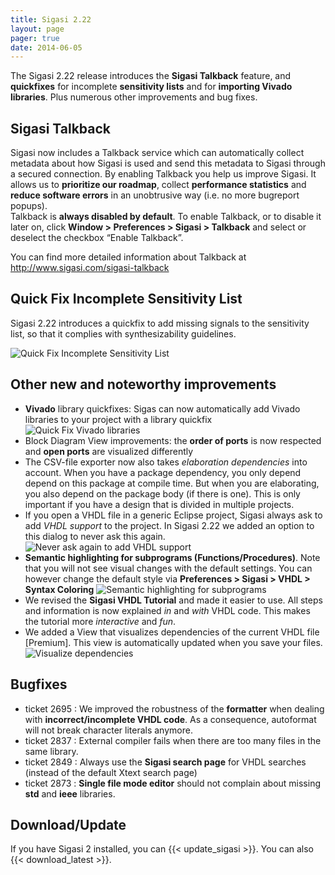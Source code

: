 ```yaml
---
title: Sigasi 2.22
layout: page
pager: true
date: 2014-06-05
---
```


The Sigasi 2.22 release introduces the **Sigasi Talkback** feature, and
**quickfixes** for incomplete **sensitivity lists** and for **importing
Vivado libraries**. Plus numerous other improvements and bug fixes.

Sigasi Talkback
---------------

Sigasi now includes a Talkback service which can automatically collect
metadata about how Sigasi is used and send this metadata to Sigasi
through a secured connection. By enabling Talkback you help us improve
Sigasi. It allows us to **prioritize our roadmap**, collect
**performance statistics** and **reduce software errors** in an
unobtrusive way (i.e. no more bugreport popups).\
Talkback is **always disabled by default**. To enable Talkback, or to
disable it later on, click **Window \> Preferences \> Sigasi \>
Talkback** and select or deselect the checkbox “Enable Talkback”.

You can find more detailed information about Talkback at
<http://www.sigasi.com/sigasi-talkback>

Quick Fix Incomplete Sensitivity List
-------------------------------------

Sigasi 2.22 introduces a quickfix to add missing signals to the
sensitivity list, so that it complies with synthesizability guidelines.

![Quick Fix Incomplete Sensitivity List](/img/releasenotes/2.22/quickfixsensitivitylist.png "Quick Fix Incomplete Sensitivity List")

Other new and noteworthy improvements
-------------------------------------

-   **Vivado** library quickfixes: Sigas can now automatically add
    Vivado libraries to your project with a library quickfix
    ![Quick Fix Vivado libraries](/img/releasenotes/2.22/vivadolibrary.png "Quick Fix Vivado libraries")
-   Block Diagram View improvements: the **order of ports** is now
    respected and **open ports** are visualized differently
-   The CSV-file exporter now also takes *elaboration dependencies* into
    account. When you have a package dependency, you only depend depend
    on this package at compile time. But when you are elaborating, you
    also depend on the package body (if there is one). This is only
    important if you have a design that is divided in multiple projects.
-   If you open a VHDL file in a generic Eclipse project, Sigasi always
    ask to add *VHDL support* to the project. In Sigasi 2.22 we added an
    option to this dialog to never ask this again.
    ![Never ask again to add VHDL support](/img/releasenotes/2.22/vhdlsupport.png "Never ask again to add VHDL support")
-   **Semantic highlighting for subprograms (Functions/Procedures)**.
    Note that you will not see visual changes with the default settings.
    You can however change the default style via **Preferences \>
    Sigasi \> VHDL \> Syntax Coloring**
    ![Semantic highlighting for subprograms](/img/releasenotes/2.22/subprogramsemantichighlighting2.png "Semantic highlighting for subprograms")
-   We revised the **Sigasi VHDL Tutorial** and made it easier to use.
    All steps and information is now explained *in* and *with* VHDL
    code. This makes the tutorial more *interactive* and *fun*.
-   We added a View that visualizes dependencies of the current VHDL
    file \[Premium\]. This view is automatically updated when you save
    your files.
    ![Visualize dependencies](/img/releasenotes/2.22/dependenciesview.png "Visualize dependencies")

Bugfixes
--------

-   ticket 2695 : We improved the robustness of the **formatter** when
    dealing with **incorrect/incomplete VHDL code**. As a consequence,
    autoformat will not break character literals anymore.
-   ticket 2837 :
    External compiler fails when there are too many files in the same
    library.
-   ticket 2849 : Always use the **Sigasi search page** for VHDL
    searches (instead of the default Xtext search page)
-   ticket 2873 : **Single file mode editor** should not complain about
    missing **std** and **ieee** libraries.

Download/Update
-----------------

If you have Sigasi 2 installed, you can {{< update_sigasi >}}. You can also {{< download_latest >}}.
